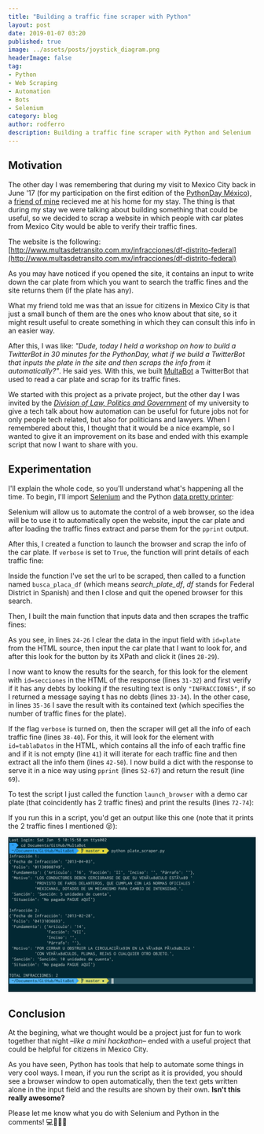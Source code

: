 ```yaml
---
title: "Building a traffic fine scraper with Python"
layout: post
date: 2019-01-07 03:20
published: true
image: ../assets/posts/joystick_diagram.png
headerImage: false
tag:
- Python
- Web Scraping
- Automation
- Bots
- Selenium
category: blog
author: rodferro
description: Building a traffic fine scraper with Python and Selenium
---
```


<h2><span class="evidence">Motivation</span></h2>

The other day I was remembering that during my visit to Mexico City back in June '17 (for my participation on the first edition of the [PythonDay México](https://rodolfoferro.xyz/pythondaymx/)), a [friend of mine](https://twitter.com/JMireles_) recieved me at his home for my stay. The thing is that during my stay we were talking about building something that could be useful, so we decided to scrap a website in which people with car plates from Mexico City would be able to verify their traffic fines.

The website is the following: [http://www.multasdetransito.com.mx/infracciones/df-distrito-federal](http://www.multasdetransito.com.mx/infracciones/df-distrito-federal)

As you may have noticed if you opened the site, it contains an input to write down the car plate from which you want to search the traffic fines and the site returns them (if the plate has any).

What my friend told me was that an issue for citizens in Mexico City is that just a small bunch of them are the ones who know about that site, so it might result useful to create something in which they can consult this info in an easier way.

After this, I was like: *"Dude, today I held a workshop on how to build a TwitterBot in 30 minutes for the PythonDay, what if we build a TwitterBot that inputs the plate in the site and then scraps the info from it automatically?"*. He said yes. With this, we built [MultaBot](https://twitter.com/MultaBot/with_replies) a TwitterBot that used to read a car plate and scrap for its traffic fines.

We started with this project as a private project, but the other day I was invited by the *[Division of Law, Politics and Government](http://www.ddpg.ugto.mx/)* of my university to give a tech talk about how automation can be useful for future jobs not for only people tech related, but also for politicians and lawyers. When I remembered about this, I thought that it would be a nice example, so I wanted to give it an improvement on its base and ended with this example script that now I want to share with you.

<h2><span class="evidence">Experimentation</span></h2>

I'll explain the whole code, so you'll understand what's happening all the time. To begin, I'll import [Selenium](https://selenium-python.readthedocs.io/) and the Python [data pretty printer](https://docs.python.org/3/library/pprint.html):

<code data-gist-id="5cd80b39fa4b2d6ae44ddb61f9a2d59e" data-gist-hide-footer="true" data-gist-line="1-2"></code>

Selenium will allow us to automate the control of a web browser, so the idea will be to use it to automatically open the website, input the car plate and after loading the traffic fines extract and parse them for the `pprint` output.

After this, I created a function to launch the browser and scrap the info of the car plate. If `verbose` is set to `True`, the function will print details of each traffic fine:

<code data-gist-id="5cd80b39fa4b2d6ae44ddb61f9a2d59e" data-gist-hide-footer="true" data-gist-line="5-19"></code>

Inside the function I've set the url to be scraped, then called to a function named `busca_placa_df` (which means *search_plate_df*, *df* stands for Federal District in Spanish) and then I close and quit the opened browser for this search.

Then, I built the main function that inputs data and then scrapes the traffic fines:

<code data-gist-id="5cd80b39fa4b2d6ae44ddb61f9a2d59e" data-gist-hide-footer="true" data-gist-line="22-69"></code>

As you see, in lines `24-26` I clear the data in the input field with `id=plate` from the HTML source, then input the car plate that I want to look for, and after this look for the button by its XPath and click it (lines `28-29`).

I now want to know the results for the search, for this look for the element with `id=secciones` in the HTML of the response (lines `31-32`) and first verify if it has any debts by looking if the resulting text is only `"INFRACCIONES"`, if so I returned a message saying t has no debts (lines `33-34`). In the other case, in lines `35-36` I save the result with its contained text (which specifies the number of traffic fines for the plate).

If the flag `verbose` is turned on, then the scraper will get all the info of each traffic fine (lines `38-40`). For this, it will look for the element with `id=tablaDatos` in the HTML, which contains all the info of each traffic fine and if it is not empty (line `41`) it will iterate for each traffic fine and then extract all the info them (lines `42-50`). I now build a dict with the response to serve it in a nice way using `pprint` (lines `52-67`) and return the result (line `69`).

To test the script I just called the function `launch_browser` with a demo car plate (that coincidently has 2 traffic fines) and print the results (lines `72-74`):

<code data-gist-id="5cd80b39fa4b2d6ae44ddb61f9a2d59e" data-gist-hide-footer="true" data-gist-line="72-74"></code>

If you run this in a script, you'd get an output like this one (note that it prints the 2 traffic fines I mentioned 😝):

<center>
  <img alt="plate_scraper.py" src="../assets/posts/plate_scraper.png">
</center>

<h2><span class="evidence">Conclusion</span></h2>

At the begining, what we thought would be a project just for fun to work together that night *–like a mini hackathon–* ended with a useful project that could be helpful for citizens in Mexico City.

As you have seen, Python has tools that help to automate some things in very cool ways. I mean, if you run the script as it is provided, you should see a browser window to open automatically, then the text gets written alone in the input field and the results are shown by their own. **Isn't this really awesome?**

Please let me know what you do with Selenium and Python in the comments! 💻🐍🤙🏼

<!-- JS Imports for gist-embed: http://blairvanderhoof.com/gist-embed/ -->
<script type="text/javascript" src="https://ajax.googleapis.com/ajax/libs/jquery/1.9.1/jquery.min.js"></script>
<script type="text/javascript" src="https://cdnjs.cloudflare.com/ajax/libs/gist-embed/2.7.1/gist-embed.min.js"></script>
